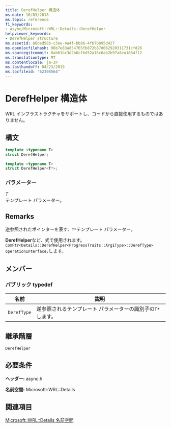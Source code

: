 ```yaml
---
title: DerefHelper 構造体
ms.date: 10/03/2018
ms.topic: reference
f1_keywords:
- async/Microsoft::WRL::Details::DerefHelper
helpviewer_keywords:
- DerefHelper structure
ms.assetid: 86ded58b-c3ee-4a4f-bb86-4f67b895d427
ms.openlocfilehash: 96b7e83a854765fb872b87d062928311731cfd26
ms.sourcegitcommit: 0ab61bc3d2b6cfbd52a16c6ab2b97a8ea1864f12
ms.translationtype: MT
ms.contentlocale: ja-JP
ms.lasthandoff: 04/23/2019
ms.locfileid: "62398564"
---
```

# <a name="derefhelper-structure"></a>DerefHelper 構造体

WRL インフラストラクチャをサポートし、コードから直接使用するものではありません。

## <a name="syntax"></a>構文

```cpp
template <typename T>
struct DerefHelper;

template <typename T>
struct DerefHelper<T*>;
```

### <a name="parameters"></a>パラメーター

*T*<br/>
テンプレート パラメーター。

## <a name="remarks"></a>Remarks

逆参照されたポインターを表す、`T*`テンプレート パラメーター。

**DerefHelper**など、式で使用されます。`ComPtr<Details::DerefHelper<ProgressTraits::Arg1Type>::DerefType> operationInterface;`します。

## <a name="members"></a>メンバー

### <a name="public-typedefs"></a>パブリック typedef

|名前|説明|
|----------|-----------------|
|`DerefType`|逆参照されるテンプレート パラメーターの識別子の`T*`します。|

## <a name="inheritance-hierarchy"></a>継承階層

`DerefHelper`

## <a name="requirements"></a>必要条件

**ヘッダー:** async.h

**名前空間:** Microsoft::WRL::Details

## <a name="see-also"></a>関連項目

[Microsoft::WRL::Details 名前空間](microsoft-wrl-details-namespace.md)